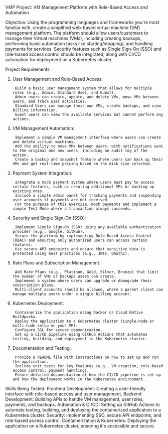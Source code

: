 VMP
Project: VM Management Platform with Role-Based Access and Automation

Objective: Using the programming languages and frameworks you're most familiar with, create a simplified web-based virtual machine (VM) management platform. The platform should allow users/customers to manage their Virtual machines (VMs), including creating backups, performing basic automation tasks like starting/stopping/, and handling payments for services. 
Security features such as Single Sign-On (SSO) and role-based access control should be integrated, along with CI/CD automation for deployment on a Kubernetes cluster.


Project Requirements
1. User Management and Role-Based Access:

        Build a basic user management system that allows for multiple roles (e.g., Admin, Standard User, and Guest).
        Admin users can create, update, and delete VMs, move VMs between users, and track user activities.
        Standard Users can manage their own VMs, create backups, and view billing information.
        Guest users can view the available services but cannot perform any actions.

2. VM Management Automation:

        Implement a simple VM management interface where users can create and delete virtual machines.
        Add the ability to move VMs between users, with notifications sent to the original and new users, including an audit log of the action.
        Create a backup and snapshot feature where users can back up their VMs and get real-time pricing based on the disk size selected.

3. Payment System Integration:

        Integrate a mock payment system where users must pay to access certain features, such as creating additional VMs or backing up existing ones.
        Include a simple admin panel for tracking payments and suspending user accounts if payments are not received.
        For the purpose of this exercise, mock payments and implement a simple Test Mode where a transaction always succeeds.

4. Security and Single Sign-On (SSO):

        Implement Single Sign-On (SSO) using any available authentication provider (e.g., Google, GitHub).
        Secure the platform by implementing Role-Based Access Control (RBAC) and ensuring only authorized users can access certain features.
        Use secure API endpoints and ensure that sensitive data is protected using best practices (e.g., JWTs, OAuth2).

5. Rate Plans and Subscription Management:

        Add Rate Plans (e.g., Platinum, Gold, Silver, Bronze) that limit the number of VMs or backups users can create.
        Implement a system where users can upgrade or downgrade their subscription plans.
        Multi-client accounts should be allowed, where a parent client can manage multiple users under a single billing account.

6. Kubernetes Deployment:

        Containerize the application using Docker or Cloud Native Buildpacks.
        Deploy the application to a Kubernetes cluster (single-node or multi-node setup on your VM).
        Configure SSL for secure communication.
        Set up a CI/CD pipeline using GitHub Actions that automates testing, building, and deployment to the Kubernetes cluster.

7. Documentation and Testing:

        Provide a README file with instructions on how to set up and run the application.
        Include unit tests for key features (e.g., VM creation, role-based access control, payment handling).
        Ensure detailed documentation of how the CI/CD pipeline is set up and how the deployment works in the Kubernetes environment.


Skills Being Tested:
        Frontend Development: Creating a user-friendly interface with role-based access and user management.
        Backend Development: Building APIs to handle VM management, user roles, payments, and backups.
        Automation & CI/CD: Setting up GitHub Actions to automate testing, building, and deploying the containerized application to a Kubernetes cluster.
        Security: Implementing SSO, secure API endpoints, and role-based access control.
        Containerization & Kubernetes: Deploying the application on a Kubernetes cluster, ensuring it's accessible and secure.
